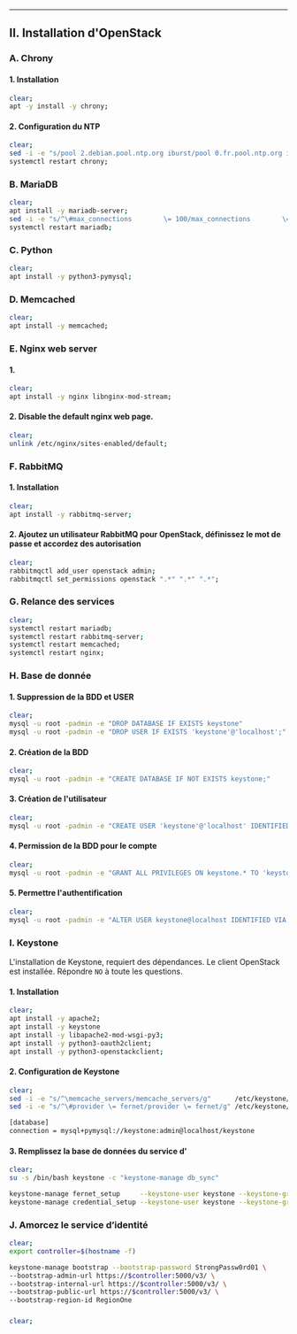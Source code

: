 
<br />

--------------------------------------------------------------------------------------------------------------------------------
##  II. Installation d'OpenStack
### A. Chrony
#### 1. Installation
```bash
clear;
apt -y install -y chrony;
```

#### 2. Configuration du NTP
```bash
clear;
sed -i -e "s/pool 2.debian.pool.ntp.org iburst/pool 0.fr.pool.ntp.org iburst/g" /etc/chrony/chrony.conf;
systemctl restart chrony;
```

### B. MariaDB
```bash
clear;
apt install -y mariadb-server;
sed -i -e "s/^\#max_connections        \= 100/max_connections        \= 700/g" /etc/mysql/mariadb.conf.d/50-server.cnf;
systemctl restart mariadb;
```

### C. Python
```bash
clear;
apt install -y python3-pymysql;
```

### D. Memcached
```bash
clear;
apt install -y memcached;
```

### E. Nginx web server
#### 1.
```bash
clear;
apt install -y nginx libnginx-mod-stream;
```

#### 2. Disable the default nginx web page.
```bash
clear;
unlink /etc/nginx/sites-enabled/default;
```

### F. RabbitMQ
#### 1. Installation
```bash
clear;
apt install -y rabbitmq-server;
```

#### 2. Ajoutez un utilisateur RabbitMQ pour OpenStack, définissez le mot de passe et accordez des autorisation
```bash
clear;
rabbitmqctl add_user openstack admin;
rabbitmqctl set_permissions openstack ".*" ".*" ".*";
```

### G. Relance des services
```bash
clear;
systemctl restart mariadb;
systemctl restart rabbitmq-server;
systemctl restart memcached;
systemctl restart nginx;
```


### H. Base de donnée
#### 1. Suppression de la BDD et USER
```bash
clear;
mysql -u root -padmin -e "DROP DATABASE IF EXISTS keystone"
mysql -u root -padmin -e "DROP USER IF EXISTS 'keystone'@'localhost';"
```

#### 2. Création de la BDD
```bash
clear;
mysql -u root -padmin -e "CREATE DATABASE IF NOT EXISTS keystone;"
```
#### 3. Création de l'utilisateur
```bash
clear;
mysql -u root -padmin -e "CREATE USER 'keystone'@'localhost' IDENTIFIED BY 'admin';"
```
#### 4. Permission de la BDD pour le compte
```bash
clear;
mysql -u root -padmin -e "GRANT ALL PRIVILEGES ON keystone.* TO 'keystone'@'localhost';"
```
#### 5. Permettre l'authentification
```bash
clear;
mysql -u root -padmin -e "ALTER USER keystone@localhost IDENTIFIED VIA mysql_native_password USING PASSWORD('admin');"
```

### I. Keystone
L'installation de Keystone, requiert des dépendances. Le client OpenStack est installée. Répondre `NO` à toute les questions.
#### 1. Installation
```bash
clear;
apt install -y apache2;
apt install -y keystone
apt install -y libapache2-mod-wsgi-py3;
apt install -y python3-oauth2client;
apt install -y python3-openstackclient;
```

#### 2. Configuration de Keystone
```bash
clear;
sed -i -e "s/^\memcache_servers/memcache_servers/g"      /etc/keystone/keystone.conf;
sed -i -e "s/^\#provider \= fernet/provider \= fernet/g" /etc/keystone/keystone.conf;
```

```bash
[database]
connection = mysql+pymysql://keystone:admin@localhost/keystone
```

#### 3. Remplissez la base de données du service d’
```bash
clear;
su -s /bin/bash keystone -c "keystone-manage db_sync"
```

```bash
keystone-manage fernet_setup     --keystone-user keystone --keystone-group keystone;
keystone-manage credential_setup --keystone-user keystone --keystone-group keystone;
```


### J. Amorcez le service d’identité
```bash
clear;
export controller=$(hostname -f)

keystone-manage bootstrap --bootstrap-password StrongPassw0rd01 \
--bootstrap-admin-url https://$controller:5000/v3/ \
--bootstrap-internal-url https://$controller:5000/v3/ \
--bootstrap-public-url https://$controller:5000/v3/ \
--bootstrap-region-id RegionOne
```


### 
```bash
clear;
```



